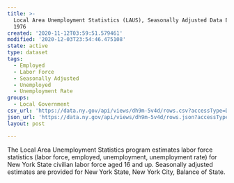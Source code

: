 ```yaml
---
title: >-
  Local Area Unemployment Statistics (LAUS), Seasonally Adjusted Data Beginning
  1976
created: '2020-11-12T03:59:51.579461'
modified: '2020-12-03T23:54:46.475108'
state: active
type: dataset
tags:
  - Employed
  - Labor Force
  - Seasonally Adjusted
  - Unemployed
  - Unemployment Rate
groups:
  - Local Government
csv_url: 'https://data.ny.gov/api/views/dh9m-5v4d/rows.csv?accessType=DOWNLOAD'
json_url: 'https://data.ny.gov/api/views/dh9m-5v4d/rows.json?accessType=DOWNLOAD'
layout: post

---
```

The Local Area Unemployment Statistics program estimates labor force statistics (labor force, employed, unemployment, unemployment rate) for New York State civilian labor force aged 16 and up. Seasonally adjusted estimates are provided for New York State, New York City, Balance of State.
